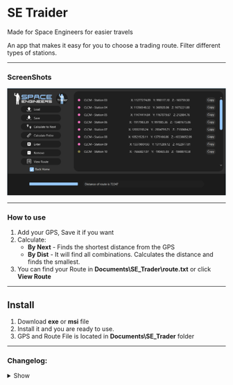 # SE Traider

Made for Space Engineers for easier travels

An app that makes it easy for you to choose a trading route. Filter different types of stations.

---

### ScreenShots

![v1.1.1](src/main/resources/art/se_trader_1.1.1.png)

---
### How to use

1. Add your GPS, Save it if you want
2. Calculate:
   - **By Next** - Finds the shortest distance from the GPS
   - **By Dist** - It will find all combinations. Calculates the distance and finds the smallest.
3. You can find your Route in **Documents\SE_Trader\route.txt** or click **View Route**


---

## Install
1. Download **exe** or **msi** file
2. Install it and you are ready to use.
3. GPS and Route File is located in **Documents\SE_Trader** folder

---

### Changelog:
<details>    
<summary>Show</summary>

    - v0.0
      - Working load and save of GPS
      - Distance to other GPS
      - Closest GPS
      - Load GPS on startup
    - v1.0
      - Working finding shortest Route
         - By Distance
         - By Jump
      - Added option to go back to home
    - v1.1
      - Design OverHaul
      - Fixed threats run after cloasing application
      - Added new Icon
      - Added GPS autosave after cloasing application
    - v1.1.1
      - Improve Buttons design
      - Added Reworked Table

</details>
